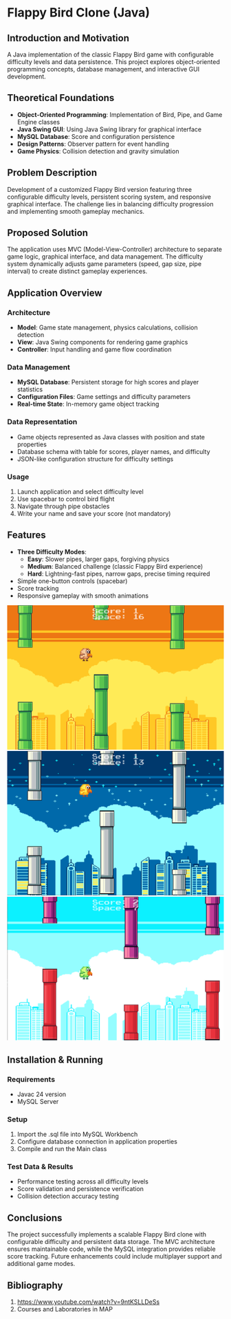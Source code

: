 # Flappy Bird Clone (Java)

## Introduction and Motivation
A Java implementation of the classic Flappy Bird game with configurable difficulty levels and data persistence. This project explores object-oriented programming concepts, database management, and interactive GUI development.

## Theoretical Foundations
- **Object-Oriented Programming**: Implementation of Bird, Pipe, and Game Engine classes
- **Java Swing GUI**: Using Java Swing library for graphical interface
- **MySQL Database**: Score and configuration persistence
- **Design Patterns**: Observer pattern for event handling
- **Game Physics**: Collision detection and gravity simulation

## Problem Description
Development of a customized Flappy Bird version featuring three configurable difficulty levels, persistent scoring system, and responsive graphical interface. The challenge lies in balancing difficulty progression and implementing smooth gameplay mechanics.

## Proposed Solution
The application uses MVC (Model-View-Controller) architecture to separate game logic, graphical interface, and data management. The difficulty system dynamically adjusts game parameters (speed, gap size, pipe interval) to create distinct gameplay experiences.

## Application Overview

### Architecture
- **Model**: Game state management, physics calculations, collision detection
- **View**: Java Swing components for rendering game graphics
- **Controller**: Input handling and game flow coordination

### Data Management
- **MySQL Database**: Persistent storage for high scores and player statistics
- **Configuration Files**: Game settings and difficulty parameters
- **Real-time State**: In-memory game object tracking

### Data Representation
- Game objects represented as Java classes with position and state properties
- Database schema with table for scores, player names, and difficulty
- JSON-like configuration structure for difficulty settings

### Usage
1. Launch application and select difficulty level
2. Use spacebar to control bird flight
3. Navigate through pipe obstacles
4. Write your name and save your score (not mandatory)

## Features
- **Three Difficulty Modes**:
  -  **Easy**: Slower pipes, larger gaps, forgiving physics
  -  **Medium**: Balanced challenge (classic Flappy Bird experience)
  -  **Hard**: Lightning-fast pipes, narrow gaps, precise timing required
- Simple one-button controls (spacebar)
- Score tracking 
- Responsive gameplay with smooth animations

![Gameplay Screenshot](Flappy1.PNG)
![Gameplay Screenshot](Flappy2.PNG)
![Gameplay Screenshot](Flappy3.PNG)

## Installation & Running
### Requirements
- Javac 24 version
- MySQL Server

### Setup
1. Import the .sql file into MySQL Workbench
2. Configure database connection in application properties
3. Compile and run the Main class

### Test Data & Results
- Performance testing across all difficulty levels
- Score validation and persistence verification
- Collision detection accuracy testing 

## Conclusions
The project successfully implements a scalable Flappy Bird clone with configurable difficulty and persistent data storage. The MVC architecture ensures maintainable code, while the MySQL integration provides reliable score tracking. Future enhancements could include multiplayer support and additional game modes.

## Bibliography
1. https://www.youtube.com/watch?v=9ntKSLLDeSs
2. Courses and Laboratories in MAP
   
